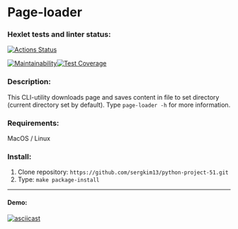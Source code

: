 # Page-loader

### Hexlet tests and linter status:
[![Actions Status](https://github.com/sergkim13/python-project-51/workflows/hexlet-check/badge.svg)](https://github.com/sergkim13/python-project-51/actions)

[![Maintainability](https://api.codeclimate.com/v1/badges/34ea672a4475e13bb4a8/maintainability)](https://codeclimate.com/github/sergkim13/python-project-51/maintainability)[![Test Coverage](https://api.codeclimate.com/v1/badges/34ea672a4475e13bb4a8/test_coverage)](https://codeclimate.com/github/sergkim13/python-project-51/test_coverage)

### Description:
This CLI-utility downloads page and saves content in file to set directory (current directory set by default). Type `page-loader -h` for more information.

### Requirements:
MacOS / Linux

### Install:
1. Clone repository: `https://github.com/sergkim13/python-project-51.git`
2. Type: `make package-install`

______________

#### Demo:
[![asciicast](https://asciinema.org/a/0zN3rTNzlvOzil4hMYYaEqlrd.svg)](https://asciinema.org/a/0zN3rTNzlvOzil4hMYYaEqlrd)